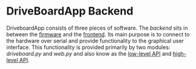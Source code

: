 
DriveBoardApp Backend
=====================

DriveboardApp consists of three pieces of software. The *backend* sits in between the [firmware](firmware.md) and the [frontend](frontend.md). Its main purpose is to connect to the hardware over serial and provide functionality to the graphical user interface. This functionality is provided primarily by two modules: *driveboard.py* and *web.py* and also know as the [low-level API](api_low.md) and [high-level API](api_high.md).
